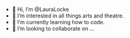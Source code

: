- 👋 Hi, I’m @LauraLocke
- 👀 I’m interested in all things arts and theatre.
- 🌱 I’m currently learning how to code.
- 💞️ I’m looking to collaborate on ...


<!---
LauraLocke/LauraLocke is a ✨ special ✨ repository because its `README.md` (this file) appears on your GitHub profile.
You can click the Preview link to take a look at your changes.
--->
